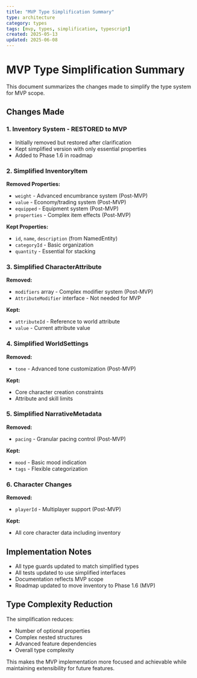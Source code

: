 ```yaml
---
title: "MVP Type Simplification Summary"
type: architecture
category: types
tags: [mvp, types, simplification, typescript]
created: 2025-05-13
updated: 2025-06-08
---
```


# MVP Type Simplification Summary

This document summarizes the changes made to simplify the type system for MVP scope.

## Changes Made

### 1. Inventory System - RESTORED to MVP
- Initially removed but restored after clarification
- Kept simplified version with only essential properties
- Added to Phase 1.6 in roadmap

### 2. Simplified InventoryItem
**Removed Properties:**
- `weight` - Advanced encumbrance system (Post-MVP)
- `value` - Economy/trading system (Post-MVP)
- `equipped` - Equipment system (Post-MVP)
- `properties` - Complex item effects (Post-MVP)

**Kept Properties:**
- `id`, `name`, `description` (from NamedEntity)
- `categoryId` - Basic organization
- `quantity` - Essential for stacking

### 3. Simplified CharacterAttribute
**Removed:**
- `modifiers` array - Complex modifier system (Post-MVP)
- `AttributeModifier` interface - Not needed for MVP

**Kept:**
- `attributeId` - Reference to world attribute
- `value` - Current attribute value

### 4. Simplified WorldSettings
**Removed:**
- `tone` - Advanced tone customization (Post-MVP)

**Kept:**
- Core character creation constraints
- Attribute and skill limits

### 5. Simplified NarrativeMetadata  
**Removed:**
- `pacing` - Granular pacing control (Post-MVP)

**Kept:**
- `mood` - Basic mood indication
- `tags` - Flexible categorization

### 6. Character Changes
**Removed:**
- `playerId` - Multiplayer support (Post-MVP)

**Kept:**
- All core character data including inventory

## Implementation Notes

- All type guards updated to match simplified types
- All tests updated to use simplified interfaces
- Documentation reflects MVP scope
- Roadmap updated to move inventory to Phase 1.6 (MVP)

## Type Complexity Reduction

The simplification reduces:
- Number of optional properties
- Complex nested structures
- Advanced feature dependencies
- Overall type complexity

This makes the MVP implementation more focused and achievable while maintaining extensibility for future features.
